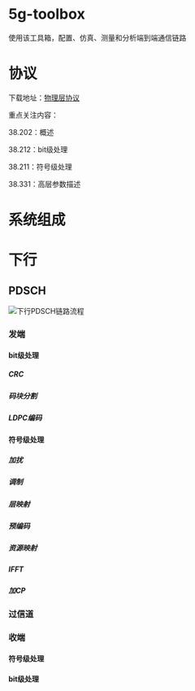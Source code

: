 # 5g-toolbox
使用该工具箱，配置、仿真、测量和分析端到端通信链路

# 协议

下载地址：[物理层协议](http://www.3gpp.org/ftp/Specs/latest/Rel-15/38_series/)

重点关注内容：

38.202：概述

38.212：bit级处理

38.211：符号级处理

38.331：高层参数描述

# 系统组成

# 下行

## PDSCH

![下行PDSCH链路流程](https://github.com/szww000/5g-toolbox/blob/master/imgs/DLLink.png)

### 发端
#### bit级处理

##### CRC

##### 码块分割

##### LDPC编码

#### 符号级处理

##### 加扰

##### 调制

##### 层映射

##### 预编码

##### 资源映射

##### IFFT

##### 加CP

### 过信道

### 收端

#### 符号级处理

#### bit级处理



